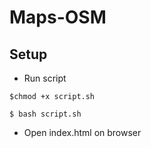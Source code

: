 # Maps-OSM

## Setup
  * Run script

 ```$chmod +x script.sh```
 
 ```$ bash script.sh```
  
* Open index.html on browser
